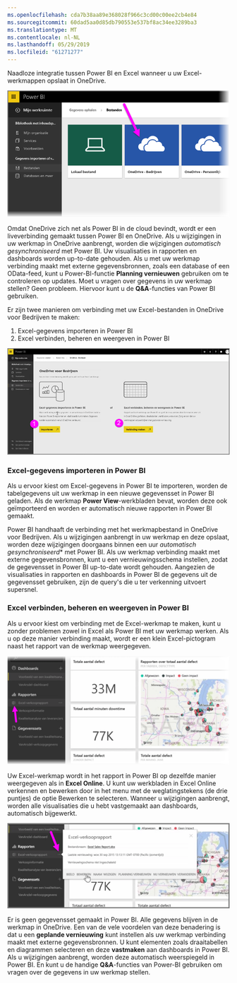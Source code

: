 ```yaml
---
ms.openlocfilehash: cda7b38aa89e368028f966c3cd00c00ee2cb4e84
ms.sourcegitcommit: 60dad5aa0d85db790553e537bf8ac34ee3289ba3
ms.translationtype: MT
ms.contentlocale: nl-NL
ms.lasthandoff: 05/29/2019
ms.locfileid: "61271277"
---
```

Naadloze integratie tussen Power BI en Excel wanneer u uw Excel-werkmappen opslaat in OneDrive.

![](media/5-4-connect-onedrive-for-business/5-4_1.png)

Omdat OneDrive zich net als Power BI in de cloud bevindt, wordt er een liveverbinding gemaakt tussen Power BI en OneDrive. Als u wijzigingen in uw werkmap in OneDrive aanbrengt, worden die wijzigingen *automatisch gesynchroniseerd* met Power BI. Uw visualisaties in rapporten en dashboards worden up-to-date gehouden. Als u met uw werkmap verbinding maakt met externe gegevensbronnen, zoals een database of een OData-feed, kunt u Power-BI-functie **Planning vernieuwen** gebruiken om te controleren op updates. Moet u vragen over gegevens in uw werkmap stellen? Geen probleem. Hiervoor kunt u de **Q&A**-functies van Power BI gebruiken.

Er zijn twee manieren om verbinding met uw Excel-bestanden in OneDrive voor Bedrijven te maken:

1. Excel-gegevens importeren in Power BI
2. Excel verbinden, beheren en weergeven in Power BI

![](media/5-4-connect-onedrive-for-business/5-4_3.png)

### <a name="import-excel-data-into-power-bi"></a>Excel-gegevens importeren in Power BI
Als u ervoor kiest om Excel-gegevens in Power BI te importeren, worden de tabelgegevens uit uw werkmap in een nieuwe gegevensset in Power BI geladen. Als de werkmap **Power View**-werkbladen bevat, worden deze ook geïmporteerd en worden er automatisch nieuwe rapporten in Power BI gemaakt.

Power BI handhaaft de verbinding met het werkmapbestand in OneDrive voor Bedrijven. Als u wijzigingen aanbrengt in uw werkmap en deze opslaat, worden deze wijzigingen doorgaans binnen een uur *automatisch gesynchroniseerd** met Power BI. Als uw werkmap verbinding maakt met externe gegevensbronnen, kunt u een vernieuwingsschema instellen, zodat de gegevensset in Power BI up-to-date wordt gehouden. Aangezien de visualisaties in rapporten en dashboards in Power BI de gegevens uit de gegevensset gebruiken, zijn de query's die u ter verkenning uitvoert supersnel.

### <a name="connect-manage-and-view-excel-in-power-bi"></a>Excel verbinden, beheren en weergeven in Power BI
Als u ervoor kiest om verbinding met de Excel-werkmap te maken, kunt u zonder problemen zowel in Excel als Power BI met uw werkmap werken. Als u op deze manier verbinding maakt, wordt er een klein Excel-pictogram naast het rapport van de werkmap weergegeven.

![](media/5-4-connect-onedrive-for-business/5-4_4.png)

Uw Excel-werkmap wordt in het rapport in Power BI op dezelfde manier weergegeven als in **Excel Online**. U kunt uw werkbladen in Excel Online verkennen en bewerken door in het menu met de weglatingstekens (de drie puntjes) de optie Bewerken te selecteren. Wanneer u wijzigingen aanbrengt, worden alle visualisaties die u hebt vastgemaakt aan dashboards, automatisch bijgewerkt.

![](media/5-4-connect-onedrive-for-business/5-4_5.png)

Er is geen gegevensset gemaakt in Power BI. Alle gegevens blijven in de werkmap in OneDrive. Een van de vele voordelen van deze benadering is dat u een **geplande vernieuwing** kunt instellen als uw werkmap verbinding maakt met externe gegevensbronnen. U kunt elementen zoals draaitabellen en diagrammen selecteren en deze **vastmaken** aan dashboards in Power BI. Als u wijzigingen aanbrengt, worden deze automatisch weerspiegeld in Power BI. En kunt u de handige **Q&A**-functies van Power-BI gebruiken om vragen over de gegevens in uw werkmap stellen.  

